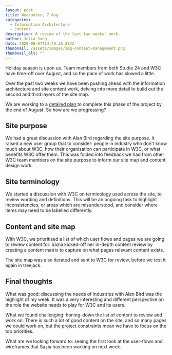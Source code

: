 ```yaml
---
layout: post
title: Weeknotes, 7 Aug
categories:
  - Information Architecture
  - Content
description: A review of the last two weeks' work.
author: Julia Sang
date: 2020-08-07T14:49:16.887Z
thumbnail: /assets/images/img-content-management.png
thumbnail_alt: ""
---
```

Holiday season is upon us. Team members from both Studio 24 and W3C have time-off over August, and so the pace of work has slowed a little. 

Over the past two weeks we have been pushing ahead with the information architecture and site content work, delving into more detail to build out the second and third layers of the site map.

We are working to a [detailed plan ](/updates/ia-and-content-stage-2-work-plan/)to complete this phase of the project by the end of August. So how are we progressing?

## Site purpose

We had a great discussion with Alan Bird regarding the site purpose. It raised a new user group that to consider: people in industry who don't know much about W3C, how their organisation can participate in W3C, or what benefits W3C offer them. This was folded into feedback we had from other W3C team members on the site purpose to inform our site map and content design work. 

## Site terminology

We started a discussion with W3C on terminology used across the site, to review wording and definitions. This will be an ongoing task to highlight inconsistencies, or areas which are misunderstood, and consider where items may need to be labelled differently. 

## Content and site map

With W3C, we prioritised a list of which user flows and pages we are going to review content for. Sazia kicked-off her in-depth content review by creating a content matrix to capture on what pages relevant content exists. 

The site map was also iterated and sent to W3C for review, before we test it again in treejack.

## Final thoughts

What was good: discussing the needs of industries with Alan Bird was the highlight of my week. It was a very interesting and different perspective on the role the website needs to play for W3C and its users. 

What we found challenging: honing-down the list of content to review and work on. There is such a lot of good content on the site, and so many pages we could work on, but the project constraints mean we have to focus on the top priorities.

What are we looking forward to: seeing the first look at the user-flows and wireframes that Sazia has been working on next week.